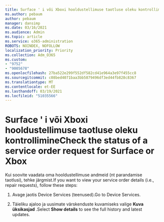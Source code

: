 ```yaml
---
title: Surface ' i või Xboxi hooldustellimuse taotluse oleku kontrollimine
ms.author: pebaum
author: pebaum
manager: dansimp
ms.date: 03/16/2021
ms.audience: Admin
ms.topic: article
ms.service: o365-administration
ROBOTS: NOINDEX, NOFOLLOW
localization_priority: Priority
ms.collection: Adm_O365
ms.custom:
- "9752"
- "9005678"
ms.openlocfilehash: 27ba522e299f552df582cd41e964a3e97f455cc8
ms.sourcegitcommit: c08bed4071baa3bb5879496df3ed44fb828c8367
ms.translationtype: MT
ms.contentlocale: et-EE
ms.lasthandoff: 03/19/2021
ms.locfileid: "51035566"
---
```

# <a name="check-the-status-of-a-service-order-request-for-surface-or-xbox"></a><span data-ttu-id="43de1-102">Surface ' i või Xboxi hooldustellimuse taotluse oleku kontrollimine</span><span class="sxs-lookup"><span data-stu-id="43de1-102">Check the status of a service order request for Surface or Xbox</span></span>

<span data-ttu-id="43de1-103">Kui soovite vaadata oma hooldustellimuse andmeid (nt parandamise taotlusi), tehke järgmist.</span><span class="sxs-lookup"><span data-stu-id="43de1-103">If you want to view your service order details (i.e., repair requests), follow these steps:</span></span>

1. <span data-ttu-id="43de1-104">Avage jaotis Device Services (teenused).</span><span class="sxs-lookup"><span data-stu-id="43de1-104">Go to Device Services.</span></span>

1. <span data-ttu-id="43de1-105">Täieliku ajaloo ja uusimate värskenduste kuvamiseks valige **Kuva üksikasjad** .</span><span class="sxs-lookup"><span data-stu-id="43de1-105">Select **Show details** to see the full history and latest updates.</span></span>

